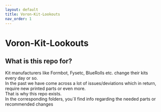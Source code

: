 ```yaml
---
layout: default
title: Voron-Kit-Lookouts
nav_order: 1
---
```


# Voron-Kit-Lookouts

## What is this repo for? 
Kit manufacturers like Formbot, Fysetc, BlueRolls etc. change their kits every day or so. 
<br>In the past we have come across a lot of issues/deviations which in return, require new printed parts or even more. 
<br> That is why this repo exists. 
<br>In the corresponding folders, you´ll find info regarding the needed parts or recommended changes
